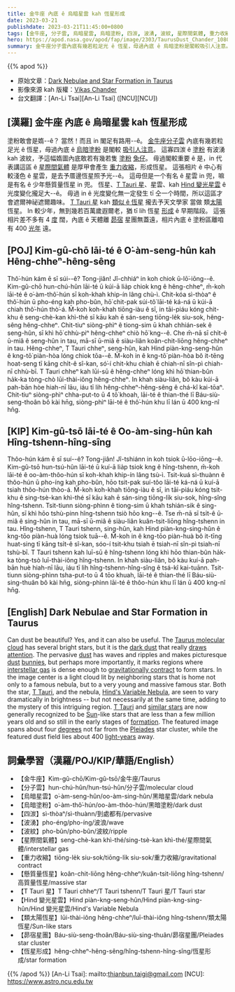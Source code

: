 ```yaml
---
title: 金牛座 內底 ê 烏暗星雲 kah 恆星形成
date: 2023-03-21
publishdate: 2023-03-21T11:45:00+0800
tags: [金牛座, 分子雲, 烏暗星雲, 烏暗塗粉, 四湠, 波湧, 波紋, 星際間氣體, 重力收縮, 懸質量恆星, T Tauri 星, Hind 變光星雲, 類太陽恆星, 昴宿星團]
hero: https://apod.nasa.gov/apod/fap/image/2303/TaurusDust_Chander_1080.jpg
summary: 金牛座分子雲內底有幾若粒足光 ê 恆星，毋過內底 ê 烏暗塗粉是閣較吸引人注意。
---
```


{{% apod %}}

- 原始文章：[Dark Nebulae and Star Formation in Taurus](https://apod.nasa.gov/apod/ap230321.html)
- 影像來源 kah 版權：[Vikas Chander](https://www.instagram.com/vikaschanderastrophotography/)
- 台文翻譯：[An-Li Tsai][An-Li Tsai] ([NCU][NCU])

## [漢羅] 金牛座 內底 ê 烏暗星雲 kah 恆星形成
塗粉敢會是媠--ê？
當然！而且 in 閣足有路用--ê。
[金牛座分子雲][Taurus molecular cloud] 內底有幾若粒足光 ê 恆星，毋過內底 ê [烏暗塗粉][dark dust] 是閣較 [吸引人注意][draws attention]。
這寡四湠 ê [塗粉][dust 1] 有波湧 kah 波紋，予這幅媠圖內底敢若有幾若隻 [塗粉][dust 2] [兔仔][bunnies]。
毋過閣較重要 ê 是，in 代表講這區 ê [星際間氣體][interstellar gas] 是厚甲會產生 [重力收縮][gravitationally contract]，形成恆星。
這張相片 ê 中心有較淺色 ê 星雲，是去予厝邊恆星照予光--ê。
這毋但是一个有名 ê 星雲 in 兜，嘛是有名 ê 少年懸質量恆星 in 兜。
恆星、[T Tauri 星][T Tauri 1]、星雲、kah [Hind 變光星雲][Hind's Variable Nebula] ê 光度變化攏足大--ê。
毋過 in ê 光度變化無一定發生 tī 仝一个時間，所以這區才會遮爾神祕遮爾趣味。
[T Tauri 星][T Tauri 2] kah [類似 ê 恆星][similar stars] 攏去予天文學家 當做 類[太陽][Sun] 恆星。
In 較少年，無到幾若百萬歲遐爾老，猶 tī lih 恆星 [形成][formation] ê 早期階段。
這張相片差不多有 4 [度][degrees] 闊，內底 ê 天體離 [昴宿][Pleiades] 星團無蓋遠，相片內底 ê 塗粉區離咱有 400 [光年][light-years] 遠。

## [POJ] Kim-gû-chō lāi-té ê O͘-àm-seng-hûn kah Hêng-chheⁿ-hêng-sêng
Thô͘-hún kám ē sī súi--ê?
Tong-jiân! Jî-chhiáⁿ in koh chiok ū-lō͘-iōng--ê.
Kim-gû-chō hun-chú-hûn lāi-té ū kúi-ā lia̍p chiok kng ê hêng-chheⁿ, m̄-koh lāi-té ê o͘-àm-thô͘-hún sī koh-khah khip-ín lâng chù-ì.
Chit-kóa sì-thòaⁿ ê thô͘-hún ū pho-éng kah pho-bûn, hō͘ chit-pak súi-tô͘ lāi-té ká-ná ū kúi-ā chiah thô͘-hún thò͘-á.
M̄-koh koh-khah tiōng-iàu ê sī, in tāi-piáu kóng chit-khu ê seng-chè-kan khì-thé sī kāu kah ē sán-seng tiōng-le̍k siu-sok, hêng-sêng hêng-chheⁿ.
Chit-tiuⁿ siòng-phìⁿ ê tiong-sim ū khah chhián-sek ê seng-hûn, sī khì hō͘ chhù-piⁿ hêng-chheⁿ chiò hō͘ kng--ê.
Che m̄-nā sī chi̍t-ê ū-miâ ê seng-hûn in tau, mā-sī ū-miâ ê siàu-liân koân-chit-liōng hêng-chheⁿ in tau.
Hêng-chheⁿ, T Tauri chheⁿ, seng-hûn, kah Hind piàn-kng-seng-hûn ê kng-tō͘ piàn-hòa lóng chiok tōa--ê.
M̄-koh in ê kng-tō͘ piàn-hòa bô it-tēng hoat-seng tī kāng chi̍t-ê sî-kan, só͘-í chit-khu chiah ē chiah-nī sîn-pì chiah-nī chhù-bī.
T Tauri chheⁿ kah lūi-sū ê hêng-chheⁿ lóng khì hō͘ thian-bûn ha̍k-ka tòng-chò lūi-thài-iông hêng-chheⁿ.
In khah siàu-liân, bô kàu kúi-ā pah-bān hòe hiah-nī lāu, iáu tī lih hêng-chheⁿ-hêng-sêng  ê chá-kî kai-tōaⁿ.
Chit-tiuⁿ siòng-phìⁿ chha-put-to ū 4 tō͘ khoah, lāi-té ê thian-thé lī Báu-siù-seng-thoân bô kài hn̄g, siòng-phìⁿ lāi-té ê thô͘-hún khu lī lán ū 400 kng-nî hn̄g.


## [KIP] Kim-gû-tsō lāi-té ê Oo-àm-sing-hûn kah Hîng-tshenn-hîng-sîng
Thôo-hún kám ē sī suí--ê?
Tong-jiân! Jî-tshiánn in koh tsiok ū-lōo-iōng--ê.
Kim-gû-tsō hun-tsú-hûn lāi-té ū kuí-ā lia̍p tsiok kng ê hîng-tshenn, m̄-koh lāi-té ê oo-àm-thôo-hún sī koh-khah khip-ín lâng tsù-ì.
Tsit-kuá sì-thuànn ê thôo-hún ū pho-íng kah pho-bûn, hōo tsit-pak suí-tôo lāi-té ká-ná ū kuí-ā tsiah thôo-hún thòo-á.
M̄-koh koh-khah tiōng-iàu ê sī, in tāi-piáu kóng tsit-khu ê sing-tsè-kan khì-thé sī kāu kah ē sán-sing tiōng-li̍k siu-sok, hîng-sîng hîng-tshenn.
Tsit-tiunn siòng-phìnn ê tiong-sim ū khah tshián-sik ê sing-hûn, sī khì hōo tshù-pinn hîng-tshenn tsiò hōo kng--ê.
Tse m̄-nā sī tsi̍t-ê ū-miâ ê sing-hûn in tau, mā-sī ū-miâ ê siàu-liân kuân-tsit-liōng hîng-tshenn in tau.
Hîng-tshenn, T Tauri tshenn, sing-hûn, kah Hind piàn-kng-sing-hûn ê kng-tōo piàn-huà lóng tsiok tuā--ê.
M̄-koh in ê kng-tōo piàn-huà bô it-tīng huat-sing tī kāng tsi̍t-ê sî-kan, sóo-í tsit-khu tsiah ē tsiah-nī sîn-pì tsiah-nī tshù-bī.
T Tauri tshenn kah luī-sū ê hîng-tshenn lóng khì hōo thian-bûn ha̍k-ka tòng-tsò luī-thài-iông hîng-tshenn.
In khah siàu-liân, bô kàu kuí-ā pah-bān huè hiah-nī lāu, iáu tī lih hîng-tshenn-hîng-sîng  ê tsá-kî kai-tuānn.
Tsit-tiunn siòng-phìnn tsha-put-to ū 4 tōo khuah, lāi-té ê thian-thé lī Báu-siù-sing-thuân bô kài hn̄g, siòng-phìnn lāi-té ê thôo-hún khu lī lán ū 400 kng-nî hn̄g.




## [English] Dark Nebulae and Star Formation in Taurus
Can dust be beautiful?
Yes, and it can also be useful.
The [Taurus molecular cloud][Taurus molecular cloud] has several bright stars, but it is the [dark dust][dark dust] that really [draws attention][draws attention].
The pervasive [dust][dust 1] has waves and ripples and makes picturesque [dust][dust 2] [bunnies][bunnies], but perhaps more importantly, it marks regions where [interstellar gas][interstellar gas] is dense enough to [gravitationally contract][gravitationally contract] to form stars.
In the image center is a light cloud lit by neighboring stars that is home not only to a famous nebula, but to a very young and massive famous star.
Both the star, [T Tauri][T Tauri 1], and the nebula, [Hind's Variable Nebula][Hind's Variable Nebula], are seen to vary dramatically in brightness -- but not necessarily at the same time, adding to the mystery of this intriguing region.
[T Tauri][T Tauri 2] and [similar stars][similar stars] are now generally recognized to be [Sun][Sun]\-like stars that are less than a few million years old and so still in the early stages of [formation][formation].
The featured image spans about four [degrees][degrees] not far from the [Pleiades][Pleiades] star cluster, while the featured dust field lies about 400 [light-years][light-years] away.

## 詞彙學習（漢羅/POJ/KIP/華語/English）
- 【金牛座】Kim-gû-chō/Kim-gû-tsō/金牛座/Taurus
- 【分子雲】hun-chú-hûn/hun-tsú-hûn/分子雲/molecular cloud
- 【烏暗星雲】o͘-àm-seng-hûn/oo-àm-sing-hûn/黑暗星雲/dark nebula
- 【烏暗塗粉】o͘-àm-thô͘-hún/oo-àm-thôo-hún/黑暗塗粉/dark dust
- 【四湠】sì-thòaⁿ/sì-thuànn/到處都有/pervasive
- 【波湧】pho-éng/pho-íng/波浪/wave
- 【波紋】pho-bûn/pho-bûn/波紋/ripple
- 【星際間氣體】seng-chè-kan khì-thé/sing-tsè-kan khì-thé/星際間氣體/interstellar gas
- 【重力收縮】tiōng-le̍k siu-sok/tiōng-li̍k siu-sok/重力收縮/gravitational contract
- 【懸質量恆星】koân-chit-liōng hêng-chheⁿ/kuân-tsit-liōng hîng-tshenn/高質量恆星/massive star
- 【T Tauri 星】T Tauri chheⁿ/T Tauri tshenn/T Tauri 星/T Tauri star
- 【Hind 變光星雲】Hind piàn-kng-seng-hûn/Hind piàn-kng-sing-hûn/Hind 變光星雲/Hind's Variable Nebula
- 【類太陽恆星】lūi-thài-iông hêng-chheⁿ/luī-thài-iông hîng-tshenn/類太陽恆星/Sun-like stars
- 【昴宿星團】Báu-siù-seng-thoân/Báu-siù-sing-thuân/昴宿星團/Pleiades star cluster
- 【恆星形成】hêng-chheⁿ-hêng-sêng/hîng-tshenn-hîng-sîng/恆星形成/star formation

{{% /apod %}}
[An-Li Tsai]: mailto:thianbun.taigi@gmail.com
[NCU]: https://www.astro.ncu.edu.tw

[copyright]: https://apod.nasa.gov/apod/fap/lib/about_apod.html#srapply
[License]: https://creativecommons.org/licenses/by/2.0/

[Taurus molecular cloud]:https://en.wikipedia.org/wiki/Taurus_molecular_cloud
[dark dust]:https://apod.nasa.gov/apod/ap180626.html
[draws attention]:https://www.selfsufficientculture.com/attachments/cat-dog-chickens-looking-into-kitchen-through-window-jpeg.811/
[dust 1]:https://astronomy.swin.edu.au/cosmos/d/Dust+Grain
[dust 2]:https://www.thisoldhouse.com/21017966/anatomy-of-a-dust-bunny
[bunnies]:https://dailybunny.org/
[interstellar gas]:https://stardate.org/astro-guide/interstellar-gas-and-dust
[gravitationally contract]:https://en.wikipedia.org/wiki/Gravitational_collapse
[T Tauri 1]:https://en.wikipedia.org/wiki/T_Tauri
[Hind's Variable Nebula]:https://apod.nasa.gov/apod/ap220210.html
[T Tauri 2]:https://apod.nasa.gov/apod/ap110326.html
[similar stars]:https://en.wikipedia.org/wiki/T_Tauri_star
[Sun]:https://spaceplace.nasa.gov/all-about-the-sun/
[formation]:https://science.nasa.gov/astrophysics/focus-areas/how-do-stars-form-and-evolve
[degrees]:https://lco.global/spacebook/sky/using-angles-describe-positions-and-apparent-sizes-objects/
[Pleiades]:https://apod.nasa.gov/apod/ap221205.html
[light-years]:https://spaceplace.nasa.gov/light-year/

